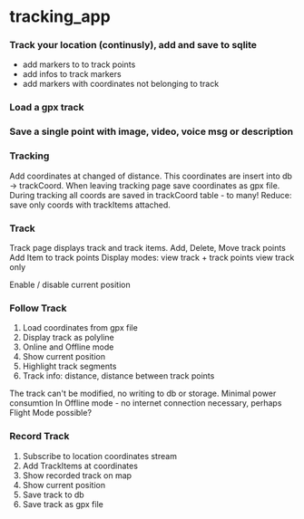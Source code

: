 # tracking_app

### Track your location (continusly), add and save to sqlite
- add markers to to track points
- add infos to track markers
- add markers with coordinates not belonging to track

### Load a gpx track
### Save a single point with image, video, voice msg or description

### Tracking
Add coordinates at changed of distance.
This coordinates are insert into db -> trackCoord.
When leaving tracking page save coordinates as gpx file.
During tracking all coords are saved in trackCoord table - to many!
Reduce: save only coords with trackItems attached.

### Track
Track page displays track and track items.
Add, Delete, Move track points
Add Item to track points
Display modes:
    view track + track points
    view track only

Enable / disable current position

### Follow Track
1. Load coordinates from gpx file
2. Display track as polyline
3. Online and Offline mode
4. Show current position
5. Highlight track segments
6. Track info: distance, distance between track points

The track can't be modified, no writing to db or storage.
Minimal power consumtion
In Offline mode - no internet connection necessary, perhaps Flight Mode possible?

### Record Track
1. Subscribe to location coordinates stream
2. Add TrackItems at coordinates
3. Show recorded track on map
4. Show current position
5. Save track to db
6. Save track as gpx file


###
